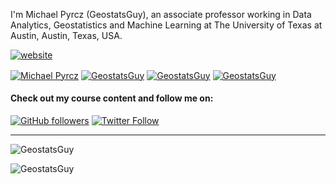 I'm Michael Pyrcz (GeostatsGuy), an associate professor working in Data Analytics, Geostatistics and Machine Learning at The University of Texas at Austin, Austin, Texas, USA.


<p align="center">

<a href="https://michaelpyrcz.com/"><img src="https://img.shields.io/static/v1?label=&labelColor=505050&message=website&color=%230076D6&style=flat&logo=google-chrome&logoColor=%230076D6" alt="website"/></a>
  
<a href="https://www.linkedin.com/in/michael-pyrcz-61a648a1/" target="blank"><img align="center" src="https://img.shields.io/badge/-LinkedIn-039BE5?style=for-the-badge&logo=Linkedin&logoColor=white&link=https://www.linkedin.com/in/michael-pyrcz-61a648a1/" alt="Michael Pyrcz"/></a>
<a href="https://twitter.com/GeostatsGuy" target="blank"><img align="center" src="https://img.shields.io/badge/-Twitter-A7C0FF?style=for-the-badge&logo=Twitter&logoColor=white&link=https://twitter.com/GeostatsGuy" alt="GeostatsGuy"/></a>
<a href="https://github.com/GeostatsGuy?tab=repositories" target="blank"><img align="center" src="https://img.shields.io/badge/-Repositories-828091?style=for-the-badge&logo=Github&logoColor=white&link=https://github.com/GeostatsGuy" alt="GeostatsGuy"/></a>
<a href="https://youtube.com/GeostatsGuyLectures?tab=Channel" target="blank"><img align="center" src="https://img.shields.io/badge/-Channel-828091?style=for-the-badge&logo=YouTube&logoColor=red&link=https://youtube.com/GeostatsGuyLectures" alt="GeostatsGuy"/></a>


#### Check out my course content and follow me on:
[![GitHub followers](https://img.shields.io/github/followers/GeostatsGuy.svg?style=social)](<https://github.com/GeostatsGuy> "GitHub Profile (here)")
[![Twitter Follow](https://img.shields.io/twitter/follow/GeostatsGuy.svg?style=social)](<https://twitter.com/GeostatsGuy> "Twitter")

</p>

----

<img src="https://github-readme-stats.vercel.app/api?username=GeostatsGuy&show_icons=true" alt=GeostatsGuy />
<p align="left"> <img src="https://komarev.com/ghpvc/?username=GeostatsGuy" alt="GeostatsGuy" /> </p>

<!--
**GeostatsGuy/GeostatsGuy** is a ✨ _special_ ✨ repository because its `README.md` (this file) appears on your GitHub profile.

